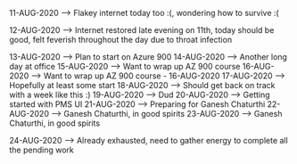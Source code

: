 11-AUG-2020 --> Flakey internet today too :(, wondering how to survive :(

12-AUG-2020 --> Internet restored late evening on 11th, today should be good, felt feverish throughout the day due to throat infection

13-AUG-2020 --> Plan to start on Azure 900
14-AUG-2020 --> Another long day at office
15-AUG-2020 --> Want to wrap up AZ 900 course
16-AUG-2020 --> Want to wrap up AZ 900 course - 16-AUG-2020
17-AUG-2020 --> Hopefully at least some start
18-AUG-2020 --> Should get back on track with a week like this :)
19-AUG-2020 --> Dud
20-AUG-2020 --> Getting started with PMS UI
21-AUG-2020 --> Preparing for Ganesh Chaturthi
22-AUG-2020 --> Ganesh Chaturthi, in good spirits
23-AUG-2020 --> Ganesh Chaturthi, in good spirits

24-AUG-2020 --> Already exhausted, need to gather energy to complete all the pending work
